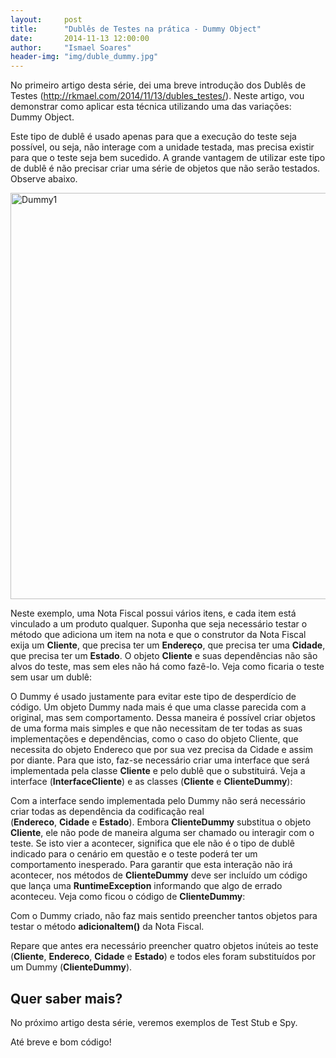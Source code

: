 ```yaml
---
layout:     post
title:      "Dublês de Testes na prática - Dummy Object"
date:       2014-11-13 12:00:00
author:     "Ismael Soares"
header-img: "img/duble_dummy.jpg"
---
```

<p>No primeiro artigo desta série, dei uma breve introdução dos Dublês de Testes (<a title="Dublês de Testes" href="http://rkmael.com/2014/11/13/dubles_testes/">http://rkmael.com/2014/11/13/dubles_testes/</a>). Neste artigo, vou demonstrar como aplicar esta técnica utilizando uma das variações: Dummy Object.</p>

<p>Este tipo de dublê é usado apenas para que a execução do teste seja possível, ou seja, não interage com a unidade testada, mas precisa existir para que o teste seja bem sucedido. A grande vantagem de utilizar este tipo de dublê é não precisar criar uma série de objetos que não serão testados. Observe abaixo.</p>

<a href="http://labs.bluesoft.com.br/wp-content/uploads/2014/05/Dummy1.png"><img class="alignnone  wp-image-4070" alt="Dummy1" src="http://labs.bluesoft.com.br/wp-content/uploads/2014/05/Dummy1.png" width="650" /></a>

<p>Neste exemplo, uma Nota Fiscal possui vários itens, e cada item está vinculado a um produto qualquer. Suponha que seja necessário testar o método que adiciona um item na nota e que o construtor da Nota Fiscal exija um <b>Cliente</b>, que precisa ter um <b>Endereço</b>, que precisa ter uma <b>Cidade</b>, que precisa ter um <b>Estado</b>. O objeto <b>Cliente</b> e suas dependências não são alvos do teste, mas sem eles não há como fazê-lo. Veja como ficaria o teste sem usar um dublê:</p>

<script type="text/javascript" src="https://gist.github.com/rkmael/1c177ff15bccfcb7ed6a.js"></script>
<p>O Dummy é usado justamente para evitar este tipo de desperdício de código. Um objeto Dummy nada mais é que uma classe parecida com a original, mas sem comportamento. Dessa maneira é possível criar objetos de uma forma mais simples e que não necessitam de ter todas as suas implementações e dependências, como o caso do objeto Cliente, que necessita do objeto Endereco que por sua vez precisa da Cidade e assim por diante. Para que isto, faz-se necessário criar uma interface que será implementada pela classe <b>Cliente</b> e pelo dublê que o substituirá. Veja a interface (<b>InterfaceCliente</b>) e as classes (<b>Cliente</b> e <b>ClienteDummy</b>):</p>

<script type="text/javascript" src="https://gist.github.com/rkmael/64716dc0de48f3e3cf02.js"></script>
<p>Com a interface sendo implementada pelo Dummy não será necessário criar todas as dependência da codificação real (<b>Endereco</b>, <b>Cidade</b> e <b>Estado</b>). Embora <b>Cliente</b><b>Dummy</b> substitua o objeto <b>Cliente</b>, ele não pode de maneira alguma ser chamado ou interagir com o teste. Se isto vier a acontecer, significa que ele não é o tipo de dublê indicado para o cenário em questão e o teste poderá ter um comportamento inesperado. Para garantir que esta interação não irá acontecer, nos métodos de <b>ClienteDummy</b> deve ser incluído um código que lança uma <b>RuntimeException</b> informando que algo de errado aconteceu. Veja como ficou o código de <b>ClienteDummy</b>:</p>

<script type="text/javascript" src="https://gist.github.com/rkmael/8154e92111a2718e4d9e.js"></script>
<p>Com o Dummy criado, não faz mais sentido preencher tantos objetos para testar o método <b>adicionaItem()</b> da Nota Fiscal.</p>

<script src="https://gist.github.com/rkmael/dee11af809f4ee6947de.js"></script>
<p>Repare que antes era necessário preencher quatro objetos inúteis ao teste (<b>Cliente</b>, <b>Endereco</b>, <b>Cidade</b> e <b>Estado</b>) e todos eles foram substituídos por um Dummy (<b>ClienteDummy</b>).</p>

<h2>Quer saber mais?</h2>

<p>No próximo artigo desta série, veremos exemplos de Test Stub e Spy.</p>

<p>Até breve e bom código!</p>